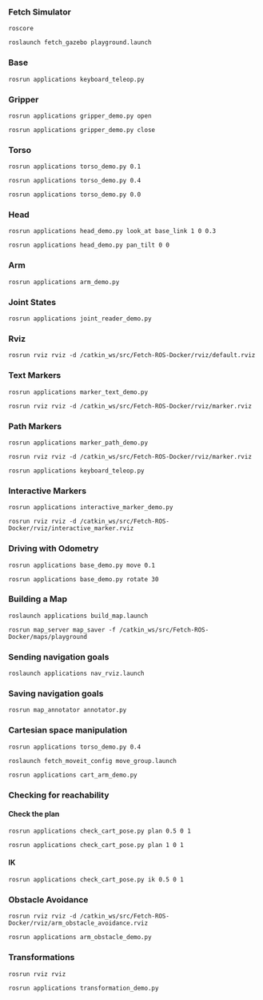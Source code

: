 

### Fetch Simulator
`roscore`

`roslaunch fetch_gazebo playground.launch`

### Base
`rosrun applications keyboard_teleop.py`

### Gripper
`rosrun applications gripper_demo.py open`

`rosrun applications gripper_demo.py close`

### Torso
`rosrun applications torso_demo.py 0.1`

`rosrun applications torso_demo.py 0.4`

`rosrun applications torso_demo.py 0.0`

### Head
`rosrun applications head_demo.py look_at base_link 1 0 0.3`

`rosrun applications head_demo.py pan_tilt 0 0`

### Arm
`rosrun applications arm_demo.py`

### Joint States
`rosrun applications joint_reader_demo.py`

### Rviz
`rosrun rviz rviz -d /catkin_ws/src/Fetch-ROS-Docker/rviz/default.rviz`

### Text Markers
`rosrun applications marker_text_demo.py`

`rosrun rviz rviz -d /catkin_ws/src/Fetch-ROS-Docker/rviz/marker.rviz`

### Path Markers
`rosrun applications marker_path_demo.py`

`rosrun rviz rviz -d /catkin_ws/src/Fetch-ROS-Docker/rviz/marker.rviz`

`rosrun applications keyboard_teleop.py`

### Interactive Markers
`rosrun applications interactive_marker_demo.py`

`rosrun rviz rviz -d /catkin_ws/src/Fetch-ROS-Docker/rviz/interactive_marker.rviz`

### Driving with Odometry
`rosrun applications base_demo.py move 0.1`

`rosrun applications base_demo.py rotate 30`

### Building a Map
`roslaunch applications build_map.launch`

`rosrun map_server map_saver -f /catkin_ws/src/Fetch-ROS-Docker/maps/playground`

### Sending navigation goals
`roslaunch applications nav_rviz.launch`

### Saving navigation goals
`rosrun map_annotator annotator.py`

### Cartesian space manipulation
`rosrun applications torso_demo.py 0.4`

`roslaunch fetch_moveit_config move_group.launch`

`rosrun applications cart_arm_demo.py`

### Checking for reachability
#### Check the plan
`rosrun applications check_cart_pose.py plan 0.5 0 1`

`rosrun applications check_cart_pose.py plan 1 0 1`

#### IK
`rosrun applications check_cart_pose.py ik 0.5 0 1`

### Obstacle Avoidance

`rosrun rviz rviz -d /catkin_ws/src/Fetch-ROS-Docker/rviz/arm_obstacle_avoidance.rviz`

`rosrun applications arm_obstacle_demo.py`

### Transformations
`rosrun rviz rviz`

`rosrun applications transformation_demo.py`
